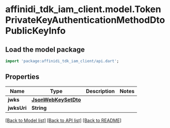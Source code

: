 # affinidi_tdk_iam_client.model.TokenPrivateKeyAuthenticationMethodDtoPublicKeyInfo

## Load the model package

```dart
import 'package:affinidi_tdk_iam_client/api.dart';
```

## Properties

| Name        | Type                                        | Description | Notes |
| ----------- | ------------------------------------------- | ----------- | ----- |
| **jwks**    | [**JsonWebKeySetDto**](JsonWebKeySetDto.md) |             |
| **jwksUri** | **String**                                  |             |

[[Back to Model list]](../README.md#documentation-for-models) [[Back to API list]](../README.md#documentation-for-api-endpoints) [[Back to README]](../README.md)
